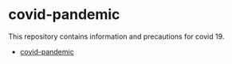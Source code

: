 # covid-pandemic

This repository contains information and precautions for covid 19.
- [covid-pandemic](https://hharshith.github.io/covid-pandemic/covid%20pandemic/covid%20pandemic.html)
